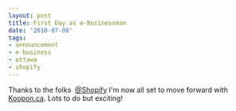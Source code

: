 ```yaml
---
layout: post
title: First Day as e-Businessman
date: '2010-07-08'
tags:
- announcement
- e-business
- ottawa
- shopify
---
```


Thanks to the folks 
[@Shopify](http://www.shopify.com/) I'm now all set to move forward with 
[Koopon.ca](http://www.koopon.ca). Lots to do but exciting!
